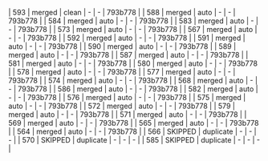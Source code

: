 | 593 | merged | clean | - | - | 793b778 |
| 588 | merged | auto | - | - | 793b778 |
| 584 | merged | auto | - | - | 793b778 |
| 583 | merged | auto | - | - | 793b778 |
| 573 | merged | auto | - | - | 793b778 |
| 567 | merged | auto | - | - | 793b778 |
| 592 | merged | auto | - | - | 793b778 |
| 591 | merged | auto | - | - | 793b778 |
| 590 | merged | auto | - | - | 793b778 |
| 589 | merged | auto | - | - | 793b778 |
| 587 | merged | auto | - | - | 793b778 |
| 581 | merged | auto | - | - | 793b778 |
| 580 | merged | auto | - | - | 793b778 |
| 578 | merged | auto | - | - | 793b778 |
| 577 | merged | auto | - | - | 793b778 |
| 574 | merged | auto | - | - | 793b778 |
| 568 | merged | auto | - | - | 793b778 |
| 586 | merged | auto | - | - | 793b778 |
| 582 | merged | auto | - | - | 793b778 |
| 576 | merged | auto | - | - | 793b778 |
| 575 | merged | auto | - | - | 793b778 |
| 572 | merged | auto | - | - | 793b778 |
| 579 | merged | auto | - | - | 793b778 |
| 571 | merged | auto | - | - | 793b778 |
| 569 | merged | auto | - | - | 793b778 |
| 565 | merged | auto | - | - | 793b778 |
| 564 | merged | auto | - | - | 793b778 |
| 566 | SKIPPED | duplicate | - | - | - |
| 570 | SKIPPED | duplicate | - | - | - |
| 585 | SKIPPED | duplicate | - | - | - |
